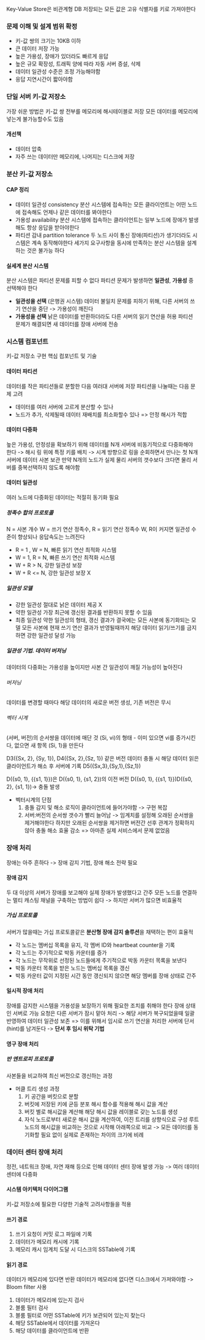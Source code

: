 Key-Value Store은 비관계형 DB
저장되는 모든 값은 고유 식별자를 키로 가져야한다
### 문제 이해 및 설계 범위 확정
- 키-값 쌍의 크기는 10KB 이하
- 큰 데이터 저장 가능
- 높은 가용성, 장애가 있더라도 빠르게 응답
- 높은 규모 확장성, 트래픽 양에 따라 자동 서버 증설, 삭제
- 데이터 일관성 수준은 조정 가능해야함
- 응답 지연시간이 짧아야함
### 단일 서버 키-값 저장소
가장 쉬운 방법은 키-값 쌍 전부를 메모리에 해시테이블로 저장
모든 데이터를 메모리에 넣는게 불가능할수도 있음
#### 개선책
- 데이터 압축
- 자주 쓰는 데이터만 메모리에, 나머지는 디스크에 저장
### 분산 키-값 저장소
#### CAP 정리
- 데이터 일관성 consistency
  분산 시스템에 접속하는 모든 클라이언트는 어떤 노드에 접속해도 언제나 같은 데이터를 봐야한다
- 가용성 availability
  분산 시스템에 접속하는 클라이언트는 일부 노드에 장애가 발생해도 항상 응답을 받아야한다
- 파티션 감내 partition tolerance
  두 노드 사이 통신 장애(파티션)가 생기더라도 시스템은 계속 동작해야한다
세가지 요구사항을 동시에 만족하는 분산 시스템을 설계하는 것은 불가능 하다
#### 실세계 분산 시스템
분산 시스템은 파티션 문제를 피할 수 없다
파티션 문제가 발생하면 **일관성**, **가용성** 중 선택해야 한다
- **일관성을 선택** (은행권 시스템)
  데이터 불일치 문제를 피하기 위해, 다른 서버의 쓰기 연산을 중단
  -> 가용성이 깨진다
- **가용성을 선택**
  낡은 데이터를 반환하더라도 다른 서버의 읽기 연산을 허용
  파티션 문제가 해결되면 새 데이터를 장애 서버에 전송
### 시스템 컴포넌트
키-값 저장소 구현 핵심 컴포넌트 및 기술
#### 데이터 파티션
데이터를 작은 파티션들로 분할한 다음 여러대 서버에 저장
파티션을 나눌때는 다음 문제 고려
- 데이터를 여러 서버에 고르게 분산할 수 있나
- 노드가 추가, 삭제될때 데이터 재배치를 최소화할수 있나
=> 안정 해시가 적합
#### 데이터 다중화
높은 가용성, 안정성을 확보하기 위해 데이터를 N개 서버에 비동기적으로 다중화해야 한다
-> 해시 링 위에 특정 키를 배치
-> 시계 방향으로 링을 순회하면서 만나는 첫 N개 서버에 데이터 사본 보관
만약 N개의 노드가 실제 물리 서버의 갯수보다 크다면 물리 서버를 중복선택하지 않도록 해야함
#### 데이터 일관성
여러 노드에 다중화된 데이터는 적절히 동기화 필요
##### 정족수 합의 프로토콜
N = 사본 개수
W = 쓰기 연산 정족수, R = 읽기 연산 정족수
W, R이 커지면 일관성 수준이 향상되나 응답속도는 느려진다
- R = 1 , W = N, 빠른 읽기 연산 최적화 시스템
- W = 1, R = N, 빠른 쓰기 연산 최적화 시스템
- W + R > N, 강한 일관성 보장
- W + R <= N, 강한 일관성 보장 X
##### 일관성 모델
- 강한 일관성
  절대로 낡은 데이터 제공 X
- 약한 일관성
  가장 최근에 갱신된 결과를 반환하지 못할 수 있음
- 최종 일관성
  약한 일관성의 형태, 갱신 결과가 결국에는 모든 사본에 동기화되는 모델
모든 사본에 현재 쓰기 연산 결과가 반영될때까지 해당 데이터 읽기/쓰기를 금지하면 강한 일관성 달성 가능
##### 일관성 기법. 데이터 버저닝
데이터의 다중화는 가용성을 높이지만 사본 간 일관성이 깨질 가능성이 높아진다
###### 버저닝 
데이터를 변경할 때마다 해당 데이터의 새로운 버전 생성, 기존 버전은 무시
###### 벡터 시계
(서버, 버전)의 순서쌍을 데이터에 매단 것
(Si, vi)의 형태 - 이미 있으면 vi를 증가시킨다, 없으면 새 항목 (Si, 1)을 만든다

D3({Sx, 2}, {Sy, 1}), D4({Sx, 2},{Sz, 1}) 같은 버전 데이터 충돌 시
해당 데이터 읽은 클라이언트가 해소 후 서버에 기록 D5({Sx,3},{Sy,1},{Sz,1})

D({s0, 1}, {{s1, 1}})은 D({s0, 1}, {s1, 2})의 이전 버전
D({s0, 1}, {{s1, 1}})D({s0, 2}, {s1, 1})-> 충돌 발생
- 벡터시계의 단점
  1. 충돌 감지 및 해소 로직이 클라이언트에 들어가야함 -> 구현 복잡
  2. 서버:버전의 순서쌍 갯수가 빨리 늘어남 -> 임계치를 설정해 오래된 순서쌍을 제거해야한다
     하지만 오래된 순서쌍을 제거하면 버전간 선후 관계가 정확하지 않아 충돌 해소 효율 감소
     => 아마존 실제 서비스에서 문제 없었음
### 장애 처리
장애는 아주 흔하다 -> 장애 감지 기법, 장애 해소 전략 필요
#### 장애 감지
두 대 이상의 서버가 장애를 보고해야 실제 장애가 발생했다고 간주
모든 노드를 연결하는 멀티 캐스팅 채널을 구축하는 방법이 쉽다 -> 하지만 서버가 많으면 비효율적
##### 가십 프로토콜
서버가 많을때는 가십 프로토콜같은 **분산형 장애 감지 솔루션**을 채택하는 편이 효율적
- 각 노드는 멤버십 목록을 유지, 각 멤버 ID와 heartbeat counter을 기록
- 각 노드는 주기적으로 박동 카운터를 증가
- 각 노드는 무작위로 선정된 노드들에게 주기적으로 박동 카운터 목록을 보낸다
- 박동 카운터 목록을 받은 노드는 멤버십 목록을 갱신
- 박동 카운터 값이 지정된 시간 동안 갱신되지 않으면 해당 멤버를 장애 상태로 간주
#### 일시적 장애 처리
장애를 감지한 시스템을 가용성을 보장하기 위해 필요한 조치를 취해야 한다
장애 상태인 서버로 가능 요청은 다른 서버가 잠시 맡아 처리
-> 해당 서버가 복구되었을때 일괄 반영하여 데이터 일관성 보존
=> 이를 위해서 임시로 쓰기 연산을 처리한 서버에 단서(hint)를 남겨둔다
-> **단서 후 임시 위탁 기법**
#### 영구 장애 처리
##### 반 엔트로피 프로토콜
사본들을 비교하여 최신 버전으로 갱신하는 과정
- 머클 트리 생성 과정
  1. 키 공간을 버킷으로 분할
  2. 버킷에 저장된 키에 균등 분포 해시 함수를 적용해 해시 값을 계산
  3. 버킷 별로 해시값을 계산해 해당 해시 값을 레이블로 갖는 노드를 생성
  4. 자식 노드로부터 새로운 해시 값을 계산하여, 이진 트리를 상향식으로 구성
루트 노드의 해시값을 비교하는 것으로 시작해 아래쪽으로 비교
-> 모든 데이터를 동기화할 필요 없이 실제로 존재하는 차이의 크기에 비례
### 데이터 센터 장애 처리
정전, 네트워크 장애, 자연 재해 등으로 인해 데이터 센터 장애 발생 가능
-> 여러 데이터 센터에 다중화
#### 시스템 아키텍처 다이어그램
키-값 저장소에 필요한 다양한 기술적 고려사항들을 적용
#### 쓰기 경로
1. 쓰기 요청이 커밋 로그 파일에 기록
2. 데이터가 메모리 캐시에 기록
3. 메모리 캐시 임계치 도달 시 디스크의 SSTable에 기록
#### 읽기 경로
데이터가 메모리에 있다면 반환
데이터가 메모리에 없다면 디스크에서 가져와야함 -> Bloom filter 사용
1. 데이터가 메모리에 있는지 검사
2. 블룸 필터 검사
3. 블룸 필터로 어떤 SSTable에 키가 보관되어 있는지 찾는다
4. 해당 SSTable에서 데이터를 가져온다
5. 해당 데이터를 클라이언트에 반환
